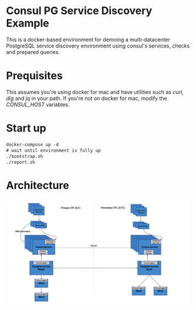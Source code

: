 # Consul PG Service Discovery Example

This is a docker-based environment for demoing a multi-datacenter PostgreSQL service discovery environment using consul's services, checks and prepared queries.

# Prequisites

This assumes you're using docker for mac and have utilities such as _curl_, _dig_ and _jq_ in your path. If you're not on docker for mac, modify the _CONSUL_HOST_ variables.

# Start up

```
docker-compose up -d
# wait until environment is fully up
./bootstrap.sh
./report.sh
```

# Architecture

![Consul PG Architecture](Consul_postgres_failover_design.png)
